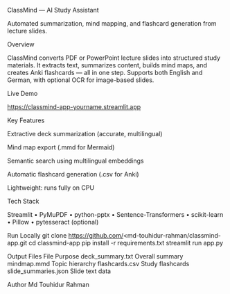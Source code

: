 ClassMind — AI Study Assistant

Automated summarization, mind mapping, and flashcard generation from lecture slides.

Overview

ClassMind converts PDF or PowerPoint lecture slides into structured study materials.
It extracts text, summarizes content, builds mind maps, and creates Anki flashcards — all in one step.
Supports both English and German, with optional OCR for image-based slides.

Live Demo

https://classmind-app-yourname.streamlit.app

Key Features

Extractive deck summarization (accurate, multilingual)

Mind map export (.mmd for Mermaid)

Semantic search using multilingual embeddings

Automatic flashcard generation (.csv for Anki)

Lightweight: runs fully on CPU

Tech Stack

Streamlit • PyMuPDF • python-pptx • Sentence-Transformers • scikit-learn • Pillow • pytesseract (optional)

Run Locally
git clone https://github.com/<md-touhidur-rahman/classmind-app.git
cd classmind-app
pip install -r requirements.txt
streamlit run app.py

Output Files
File	Purpose
deck_summary.txt	Overall summary
mindmap.mmd	Topic hierarchy
flashcards.csv	Study flashcards
slide_summaries.json	Slide text data

Author
Md Touhidur Rahman
